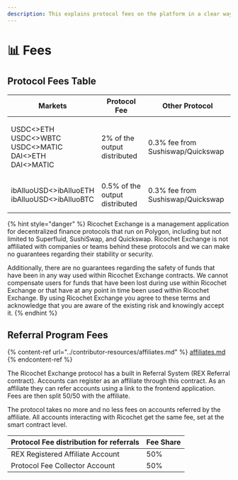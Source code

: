 ```yaml
---
description: This explains protocol fees on the platform in a clear way
---
```


# 📊 Fees

## Protocol Fees Table

| Markets                                                                                          | Protocol Fee                    | Other Protocol                    |
| ------------------------------------------------------------------------------------------------ | ------------------------------- | --------------------------------- |
| <p>USDC&#x3C;>ETH<br>USDC&#x3C;>WBTC<br>USDC&#x3C;>MATIC<br>DAI&#x3C;>ETH<br>DAI&#x3C;>MATIC</p> | 2% of the output distributed    | 0.3% fee from Sushiswap/Quickswap |
| <p>ibAlluoUSD&#x3C;>ibAlluoETH<br>ibAlluoUSD&#x3C;>ibAlluoBTC</p>                                | 0.5% of the output distributed  | 0.3% fee from Sushiswap/Quickswap |

{% hint style="danger" %}
Ricochet Exchange is a management application for decentralized finance protocols that run on Polygon, including but not limited to Superfluid, SushiSwap, and Quickswap. Ricochet Exchange is not affiliated with companies or teams behind these protocols and we can make no guarantees regarding their stability or security.&#x20;

Additionally, there are no guarantees regarding the safety of funds that have been in any way used within Ricochet Exchange contracts. We cannot compensate users for funds that have been lost during use within Ricochet Exchange or that have at any point in time been used within Ricochet Exchange. By using Ricochet Exchange you agree to these terms and acknowledge that you are aware of the existing risk and knowingly accept it.
{% endhint %}

## Referral Program Fees

{% content-ref url="../contributor-resources/affiliates.md" %}
[affiliates.md](../contributor-resources/affiliates.md)
{% endcontent-ref %}

The Ricochet Exchange protocol has a built in Referral System (REX Referral contract). Accounts can register as an affiliate through this contract. As an affiliate they can refer accounts using a link to the frontend application. Fees are then split 50/50 with the affiliate.&#x20;

The protocol takes no more and no less fees on accounts referred by the affiliate. All accounts interacting with Ricochet get the same fee, set at the smart contract level.&#x20;

| Protocol Fee distribution for referrals | Fee Share |
| --------------------------------------- | --------- |
| REX Registered Affiliate Account        | 50%       |
| Protocol Fee Collector Account          | 50%       |

